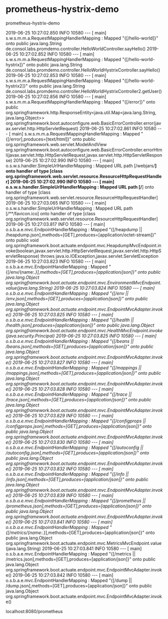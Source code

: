 # prometheus-hystrix-demo
prometheus-hystrix-demo 




2019-06-25 10:27:02.850  INFO 10580 --- [           main] s.w.s.m.m.a.RequestMappingHandlerMapping : Mapped "{[/hello-world]}" onto public java.lang.String de.consol.labs.promdemo.controller.HelloWorldController.sayHello()
2019-06-25 10:27:02.852  INFO 10580 --- [           main] s.w.s.m.m.a.RequestMappingHandlerMapping : Mapped "{[/hello-world-hystrix]}" onto public java.lang.String de.consol.labs.promdemo.controller.HelloWorldHystrixController.sayHello()
2019-06-25 10:27:02.853  INFO 10580 --- [           main] s.w.s.m.m.a.RequestMappingHandlerMapping : Mapped "{[/hello-world-hystrix2]}" onto public java.lang.String de.consol.labs.promdemo.controller.HelloWorldHystrixController2.getUser()
2019-06-25 10:27:02.856  INFO 10580 --- [           main] s.w.s.m.m.a.RequestMappingHandlerMapping : Mapped "{[/error]}" onto public org.springframework.http.ResponseEntity<java.util.Map<java.lang.String, java.lang.Object>> org.springframework.boot.autoconfigure.web.BasicErrorController.error(javax.servlet.http.HttpServletRequest)
2019-06-25 10:27:02.861  INFO 10580 --- [           main] s.w.s.m.m.a.RequestMappingHandlerMapping : Mapped "{[/error],produces=[text/html]}" onto public org.springframework.web.servlet.ModelAndView org.springframework.boot.autoconfigure.web.BasicErrorController.errorHtml(javax.servlet.http.HttpServletRequest,javax.servlet.http.HttpServletResponse)
2019-06-25 10:27:02.990  INFO 10580 --- [           main] o.s.w.s.handler.SimpleUrlHandlerMapping  : Mapped URL path [/webjars/**] onto handler of type [class org.springframework.web.servlet.resource.ResourceHttpRequestHandler]
2019-06-25 10:27:02.990  INFO 10580 --- [           main] o.s.w.s.handler.SimpleUrlHandlerMapping  : Mapped URL path [/**] onto handler of type [class org.springframework.web.servlet.resource.ResourceHttpRequestHandler]
2019-06-25 10:27:03.065  INFO 10580 --- [           main] o.s.w.s.handler.SimpleUrlHandlerMapping  : Mapped URL path [/**/favicon.ico] onto handler of type [class org.springframework.web.servlet.resource.ResourceHttpRequestHandler]
2019-06-25 10:27:03.817  INFO 10580 --- [           main] o.s.b.a.e.mvc.EndpointHandlerMapping     : Mapped "{[/heapdump || /heapdump.json],methods=[GET],produces=[application/octet-stream]}" onto public void org.springframework.boot.actuate.endpoint.mvc.HeapdumpMvcEndpoint.invoke(boolean,javax.servlet.http.HttpServletRequest,javax.servlet.http.HttpServletResponse) throws java.io.IOException,javax.servlet.ServletException
2019-06-25 10:27:03.823  INFO 10580 --- [           main] o.s.b.a.e.mvc.EndpointHandlerMapping     : Mapped "{[/env/{name:.*}],methods=[GET],produces=[application/json]}" onto public java.lang.Object org.springframework.boot.actuate.endpoint.mvc.EnvironmentMvcEndpoint.value(java.lang.String)
2019-06-25 10:27:03.824  INFO 10580 --- [           main] o.s.b.a.e.mvc.EndpointHandlerMapping     : Mapped "{[/env || /env.json],methods=[GET],produces=[application/json]}" onto public java.lang.Object org.springframework.boot.actuate.endpoint.mvc.EndpointMvcAdapter.invoke()
2019-06-25 10:27:03.825  INFO 10580 --- [           main] o.s.b.a.e.mvc.EndpointHandlerMapping     : Mapped "{[/health || /health.json],produces=[application/json]}" onto public java.lang.Object org.springframework.boot.actuate.endpoint.mvc.HealthMvcEndpoint.invoke(java.security.Principal)
2019-06-25 10:27:03.825  INFO 10580 --- [           main] o.s.b.a.e.mvc.EndpointHandlerMapping     : Mapped "{[/beans || /beans.json],methods=[GET],produces=[application/json]}" onto public java.lang.Object org.springframework.boot.actuate.endpoint.mvc.EndpointMvcAdapter.invoke()
2019-06-25 10:27:03.827  INFO 10580 --- [           main] o.s.b.a.e.mvc.EndpointHandlerMapping     : Mapped "{[/mappings || /mappings.json],methods=[GET],produces=[application/json]}" onto public java.lang.Object org.springframework.boot.actuate.endpoint.mvc.EndpointMvcAdapter.invoke()
2019-06-25 10:27:03.828  INFO 10580 --- [           main] o.s.b.a.e.mvc.EndpointHandlerMapping     : Mapped "{[/trace || /trace.json],methods=[GET],produces=[application/json]}" onto public java.lang.Object org.springframework.boot.actuate.endpoint.mvc.EndpointMvcAdapter.invoke()
2019-06-25 10:27:03.829  INFO 10580 --- [           main] o.s.b.a.e.mvc.EndpointHandlerMapping     : Mapped "{[/configprops || /configprops.json],methods=[GET],produces=[application/json]}" onto public java.lang.Object org.springframework.boot.actuate.endpoint.mvc.EndpointMvcAdapter.invoke()
2019-06-25 10:27:03.830  INFO 10580 --- [           main] o.s.b.a.e.mvc.EndpointHandlerMapping     : Mapped "{[/autoconfig || /autoconfig.json],methods=[GET],produces=[application/json]}" onto public java.lang.Object org.springframework.boot.actuate.endpoint.mvc.EndpointMvcAdapter.invoke()
2019-06-25 10:27:03.832  INFO 10580 --- [           main] o.s.b.a.e.mvc.EndpointHandlerMapping     : Mapped "{[/info || /info.json],methods=[GET],produces=[application/json]}" onto public java.lang.Object org.springframework.boot.actuate.endpoint.mvc.EndpointMvcAdapter.invoke()
2019-06-25 10:27:03.839  INFO 10580 --- [           main] o.s.b.a.e.mvc.EndpointHandlerMapping     : Mapped "{[/prometheus || /prometheus.json],methods=[GET],produces=[application/json]}" onto public java.lang.Object org.springframework.boot.actuate.endpoint.mvc.EndpointMvcAdapter.invoke()
2019-06-25 10:27:03.841  INFO 10580 --- [           main] o.s.b.a.e.mvc.EndpointHandlerMapping     : Mapped "{[/metrics/{name:.*}],methods=[GET],produces=[application/json]}" onto public java.lang.Object org.springframework.boot.actuate.endpoint.mvc.MetricsMvcEndpoint.value(java.lang.String)
2019-06-25 10:27:03.841  INFO 10580 --- [           main] o.s.b.a.e.mvc.EndpointHandlerMapping     : Mapped "{[/metrics || /metrics.json],methods=[GET],produces=[application/json]}" onto public java.lang.Object org.springframework.boot.actuate.endpoint.mvc.EndpointMvcAdapter.invoke()
2019-06-25 10:27:03.842  INFO 10580 --- [           main] o.s.b.a.e.mvc.EndpointHandlerMapping     : Mapped "{[/dump || /dump.json],methods=[GET],produces=[application/json]}" onto public java.lang.Object org.springframework.boot.actuate.endpoint.mvc.EndpointMvcAdapter.invoke()



localhost:8080/prometheus
